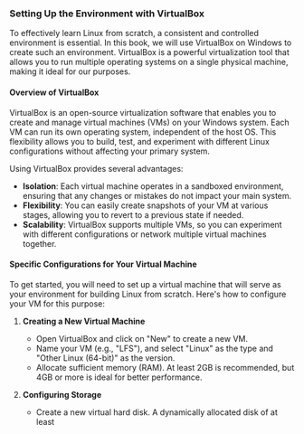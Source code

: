 ### Setting Up the Environment with VirtualBox

To effectively learn Linux from scratch, a consistent and controlled environment is essential. In this book, we will use VirtualBox on Windows to create such an environment. VirtualBox is a powerful virtualization tool that allows you to run multiple operating systems on a single physical machine, making it ideal for our purposes.

#### Overview of VirtualBox

VirtualBox is an open-source virtualization software that enables you to create and manage virtual machines (VMs) on your Windows system. Each VM can run its own operating system, independent of the host OS. This flexibility allows you to build, test, and experiment with different Linux configurations without affecting your primary system.

Using VirtualBox provides several advantages:

- **Isolation**: Each virtual machine operates in a sandboxed environment, ensuring that any changes or mistakes do not impact your main system.
- **Flexibility**: You can easily create snapshots of your VM at various stages, allowing you to revert to a previous state if needed.
- **Scalability**: VirtualBox supports multiple VMs, so you can experiment with different configurations or network multiple virtual machines together.

#### Specific Configurations for Your Virtual Machine

To get started, you will need to set up a virtual machine that will serve as your environment for building Linux from scratch. Here's how to configure your VM for this purpose:

1. **Creating a New Virtual Machine**
   - Open VirtualBox and click on "New" to create a new VM.
   - Name your VM (e.g., "LFS"), and select "Linux" as the type and "Other Linux (64-bit)" as the version.
   - Allocate sufficient memory (RAM). At least 2GB is recommended, but 4GB or more is ideal for better performance.

2. **Configuring Storage**
   - Create a new virtual hard disk. A dynamically allocated disk of at least
